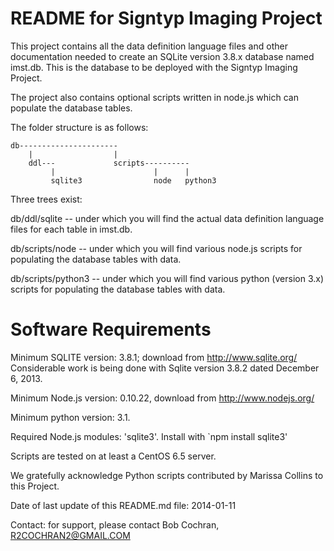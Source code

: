 # README for Signtyp Imaging Project

This project contains all the data definition language files and other documentation needed to
create an SQLite version 3.8.x database named imst.db. This is the database to be deployed
with the Signtyp Imaging Project.

The project also contains optional scripts written in node.js which can populate the 
database tables.

The folder structure is as follows:

```
db----------------------
    |                  |
    ddl---             scripts----------
         |                      |      |
         sqlite3                node   python3

```

Three trees exist:

db/ddl/sqlite -- under which you will find the actual data definition language files
for each table in imst.db.

db/scripts/node -- under which you will find various node.js scripts for populating 
the database tables with data.

db/scripts/python3 -- under which you will find various python (version 3.x) scripts for 
populating the database tables with data.

# Software Requirements

Minimum SQLITE version: 3.8.1; download from http://www.sqlite.org/
    Considerable work is being done with Sqlite version 3.8.2 dated 
    December 6, 2013.

Minimum Node.js version: 0.10.22, download from http://www.nodejs.org/

Minimum python version: 3.1.

Required Node.js modules: 'sqlite3'. Install with `npm install sqlite3'

Scripts are tested on at least a CentOS 6.5 server.

We gratefully acknowledge Python scripts contributed by Marissa Collins to this Project.

Date of last update of this README.md file: 2014-01-11

Contact: for support, please contact Bob Cochran, R2COCHRAN2@GMAIL.COM


